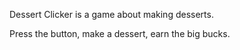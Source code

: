 
Dessert Clicker is a game about making desserts.

Press the button, make a dessert, earn the big bucks.


